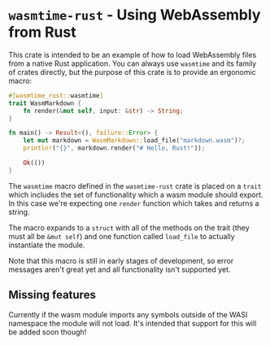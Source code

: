 # `wasmtime-rust` - Using WebAssembly from Rust

This crate is intended to be an example of how to load WebAssembly files from a
native Rust application. You can always use `wasmtime` and its family of crates
directly, but the purpose of this crate is to provide an ergonomic macro:

```rust
#[wasmtime_rust::wasmtime]
trait WasmMarkdown {
    fn render(&mut self, input: &str) -> String;
}

fn main() -> Result<(), failure::Error> {
    let mut markdown = WasmMarkdown::load_file("markdown.wasm")?;
    println!("{}", markdown.render("# Hello, Rust!"));

    Ok(())
}
```

The `wasmtime` macro defined in the `wasmtime-rust` crate is placed on a `trait`
which includes the set of functionality which a wasm module should export. In
this case we're expecting one `render` function which takes and returns a
string.

The macro expands to a `struct` with all of the methods on the trait (they must
all be `&mut self`) and one function called `load_file` to actually instantiate
the module.

Note that this macro is still in early stages of development, so error messages
aren't great yet and all functionality isn't supported yet.

## Missing features

Currently if the wasm module imports any symbols outside of the WASI namespace
the module will not load. It's intended that support for this will be added soon
though!
